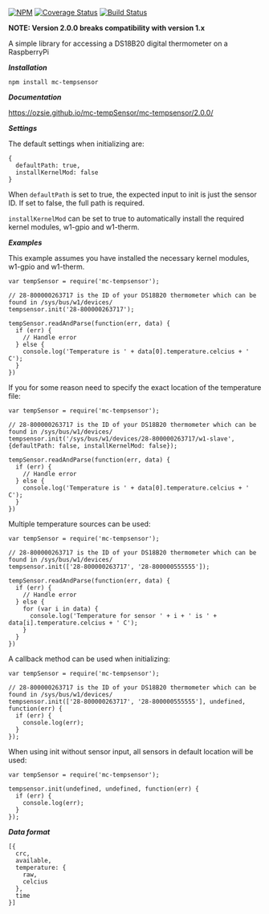 [![NPM](https://nodei.co/npm/mc-tempsensor.png?downloads=true&downloadRank=true&stars=true)](https://nodei.co/npm/mc-tempsensor/)
[![Coverage Status](https://coveralls.io/repos/github/Ozsie/mc-tempSensor/badge.svg?branch=master)](https://coveralls.io/github/Ozsie/mc-tempSensor?branch=master)
[![Build Status](https://travis-ci.org/Ozsie/mc-tempSensor.svg?branch=master)](https://travis-ci.org/Ozsie/mc-tempSensor)

**NOTE: Version 2.0.0 breaks compatibility with version 1.x**

A simple library for accessing a DS18B20 digital thermometer on a RaspberryPi

***Installation***

```
npm install mc-tempsensor
```

***Documentation***

https://ozsie.github.io/mc-tempSensor/mc-tempsensor/2.0.0/

***Settings***

The default settings when initializing are:

```
{
  defaultPath: true,
  installKernelMod: false
}
```

When ```defaultPath``` is set to true, the expected input to init is just the sensor ID. If set to false, the full path is required.

```installKernelMod``` can be set to true to automatically install the required kernel modules, w1-gpio and w1-therm.

***Examples***

This example assumes you have installed the necessary kernel modules, w1-gpio and w1-therm.

```
var tempSensor = require('mc-tempsensor');

// 28-800000263717 is the ID of your DS18B20 thermometer which can be found in /sys/bus/w1/devices/
tempsensor.init('28-800000263717');

tempSensor.readAndParse(function(err, data) {
  if (err) {
    // Handle error
  } else {
    console.log('Temperature is ' + data[0].temperature.celcius + ' C');
  }
})
```

If you for some reason need to specify the exact location of the temperature file:

```
var tempSensor = require('mc-tempsensor');

// 28-800000263717 is the ID of your DS18B20 thermometer which can be found in /sys/bus/w1/devices/
tempsensor.init('/sys/bus/w1/devices/28-800000263717/w1-slave', {defaultPath: false, installKernelMod: false});

tempSensor.readAndParse(function(err, data) {
  if (err) {
    // Handle error
  } else {
    console.log('Temperature is ' + data[0].temperature.celcius + ' C');
  }
})
```

Multiple temperature sources can be used:

```
var tempSensor = require('mc-tempsensor');

// 28-800000263717 is the ID of your DS18B20 thermometer which can be found in /sys/bus/w1/devices/
tempsensor.init(['28-800000263717', '28-800000555555']);

tempSensor.readAndParse(function(err, data) {
  if (err) {
    // Handle error
  } else {
    for (var i in data) {
      console.log('Temperature for sensor ' + i + ' is ' + data[i].temperature.celcius + ' C');
    }
  }
})
```

A callback method can be used when initializing:

```
var tempSensor = require('mc-tempsensor');

// 28-800000263717 is the ID of your DS18B20 thermometer which can be found in /sys/bus/w1/devices/
tempsensor.init(['28-800000263717', '28-800000555555'], undefined, function(err) {
  if (err) {
    console.log(err);
  }
});

```

When using init without sensor input, all sensors in default location will be used:

```
var tempSensor = require('mc-tempsensor');

tempsensor.init(undefined, undefined, function(err) {
  if (err) {
    console.log(err);
  }
});

```

***Data format***

```
[{
  crc,
  available,
  temperature: {
    raw,
    celcius
  },
  time
}]
```
